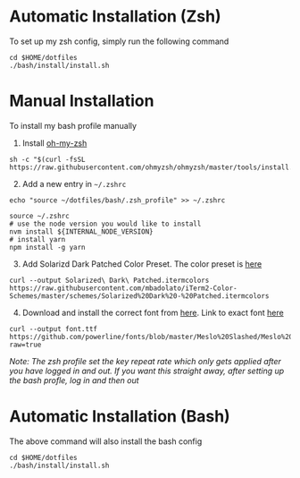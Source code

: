 # Automatic Installation (Zsh)
To set up my zsh config, simply run the following command
```
cd $HOME/dotfiles
./bash/install/install.sh
```

# Manual Installation
To install my bash profile manually
1. Install [oh-my-zsh](https://github.com/ohmyzsh/ohmyzsh)
```
sh -c "$(curl -fsSL https://raw.githubusercontent.com/ohmyzsh/ohmyzsh/master/tools/install.sh)"
```
2. Add a new entry in `~/.zshrc`
```
echo "source ~/dotfiles/bash/.zsh_profile" >> ~/.zshrc

source ~/.zshrc
# use the node version you would like to install
nvm install ${INTERNAL_NODE_VERSION}
# install yarn
npm install -g yarn
```
3. Add Solarizd Dark Patched Color Preset. The color preset is [here](https://github.com/mbadolato/iTerm2-Color-Schemes/blob/master/schemes/Solarized%20Dark%20-%20Patched.itermcolors)
```
curl --output Solarized\ Dark\ Patched.itermcolors  https://raw.githubusercontent.com/mbadolato/iTerm2-Color-Schemes/master/schemes/Solarized%20Dark%20-%20Patched.itermcolors
```
4. Download and install the correct font from [here](https://github.com/powerline/fonts). Link to exact font [here](https://github.com/powerline/fonts/blob/master/Meslo%20Slashed/Meslo%20LG%20L%20Regular%20for%20Powerline.ttf)
```
curl --output font.ttf https://github.com/powerline/fonts/blob/master/Meslo%20Slashed/Meslo%20LG%20L%20Regular%20for%20Powerline.ttf?raw=true
```

<i>
Note: 
The zsh profile set the key repeat rate which only gets applied after you have logged in and out.
If you want this straight away, after setting up the bash profle, log in and then out
</i>

# Automatic Installation (Bash)
The above command will also install the bash config
```
cd $HOME/dotfiles
./bash/install/install.sh
```
